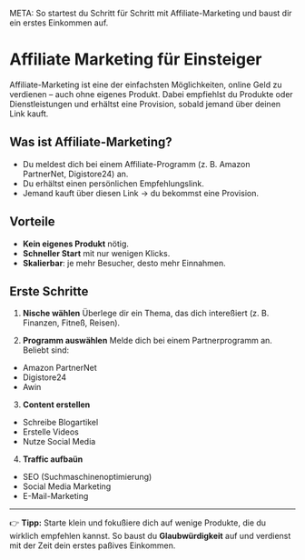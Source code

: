 META: So startest du Schritt für Schritt mit Affiliate-Marketing und baust dir ein erstes Einkommen auf.

# Affiliate Marketing für Einsteiger

Affiliate-Marketing ist eine der einfachsten Möglichkeiten, online Geld zu verdienen – auch ohne eigenes Produkt. 
Dabei empfiehlst du Produkte oder Dienstleistungen und erhältst eine Provision, sobald jemand über deinen Link kauft.

## Was ist Affiliate-Marketing?

- Du meldest dich bei einem Affiliate-Programm (z. B. Amazon PartnerNet, Digistore24) an. 
- Du erhältst einen persönlichen Empfehlungslink. 
- Jemand kauft über diesen Link → du bekommst eine Provision. 

## Vorteile

- **Kein eigenes Produkt** nötig. 
- **Schneller Start** mit nur wenigen Klicks. 
- **Skalierbar**: je mehr Besucher, desto mehr Einnahmen. 

## Erste Schritte

1. **Nische wählen** 
 Überlege dir ein Thema, das dich intereßiert (z. B. Finanzen, Fitneß, Reisen). 

2. **Programm auswählen** 
 Melde dich bei einem Partnerprogramm an. Beliebt sind: 
 - Amazon PartnerNet 
 - Digistore24 
 - Awin 

3. **Content erstellen** 
 - Schreibe Blogartikel 
 - Erstelle Videos 
 - Nutze Social Media 

4. **Traffic aufbaün** 
 - SEO (Suchmaschinenoptimierung) 
 - Social Media Marketing 
 - E-Mail-Marketing 

---

👉 **Tipp:** Starte klein und fokußiere dich auf wenige Produkte, die du wirklich empfehlen kannst. 
So baust du **Glaubwürdigkeit** auf und verdienst mit der Zeit dein erstes paßives Einkommen.
